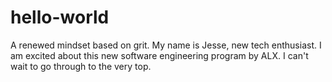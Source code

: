 # hello-world
A renewed mindset based on grit.
My name is Jesse, new tech enthusiast. 
I am excited about this new software engineering program by ALX.
I can't wait to go through to the very top.
